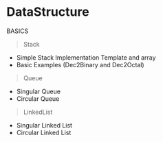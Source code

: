 # DataStructure
BASICS
> Stack
- Simple Stack Implementation Template and array
- Basic Examples (Dec2Binary and Dec2Octal)
> Queue
- Singular Queue
- Circular Queue
> LinkedList
- Singular Linked List
- Circular Linked List
